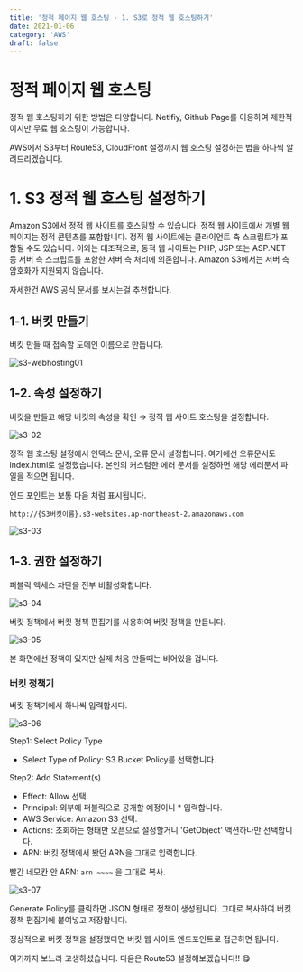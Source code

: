 ```yaml
---
title: '정적 페이지 웹 호스팅 - 1. S3로 정적 웹 호스팅하기'
date: 2021-01-06
category: 'AWS'
draft: false
---
```


# 정적 페이지 웹 호스팅
정적 웹 호스팅하기 위한 방법은 다양합니다. Netlfiy, Github Page를 이용하여 제한적이지만 무료 웹 호스팅이 가능합니다. 

AWS에서 S3부터 Route53, CloudFront 설정까지 웹 호스팅 설정하는 법을 하나씩 알려드리겠습니다.

# 1. S3 정적 웹 호스팅 설정하기
Amazon S3에서 정적 웹 사이트를 호스팅할 수 있습니다. 정적 웹 사이트에서 개별 웹 페이지는 정적 콘텐츠를 포함합니다. 정적 웹 사이트에는 클라이언트 측 스크립트가 포함될 수도 있습니다. 이와는 대조적으로, 동적 웹 사이트는 PHP, JSP 또는 ASP.NET 등 서버 측 스크립트를 포함한 서버 측 처리에 의존합니다. Amazon S3에서는 서버 측 암호화가 지원되지 않습니다.

자세한건 AWS 공식 문서를 보시는걸 추천합니다.
## 1-1. 버킷 만들기

버킷 만들 때 접속할 도메인 이름으로 만듭니다.

![s3-webhosting01](https://user-images.githubusercontent.com/49144662/103780307-2ad79080-5078-11eb-9c4b-a3f581bca0eb.png)

## 1-2. 속성 설정하기

버킷을 만들고 해당 버킷의 속성을 확인 → 정적 웹 사이트 호스팅을 설정합니다.

![s3-02](https://user-images.githubusercontent.com/49144662/103780324-2d39ea80-5078-11eb-97cd-6fb8de0a4612.png)

정적 웹 호스팅 설정에서 인덱스 문서, 오류 문서 설정합니다. 여기에선 오류문서도 index.html로 설정했습니다. 본인의 커스텀한 에러 문서를 설정하면 해당 에러문서 파일을 적으면 됩니다.

엔드 포인트는 보통 다음 처럼 표시됩니다.

```
http://{S3버킷이름}.s3-websites.ap-northeast-2.amazonaws.com
```

![s3-03](https://user-images.githubusercontent.com/49144662/103780328-2e6b1780-5078-11eb-9d5c-4e7097743c16.png)

## 1-3. 권한 설정하기

퍼블릭 엑세스 차단을 전부 비활성화합니다.

![s3-04](https://user-images.githubusercontent.com/49144662/103780329-2f03ae00-5078-11eb-8437-8ecdd0eee8aa.png)

버킷 정책에서 버킷 정책 편집기를 사용하여 버킷 정책을 만듭니다.

![s3-05](https://user-images.githubusercontent.com/49144662/103780333-2f9c4480-5078-11eb-8795-cf20f498c663.png)

본 화면에선 정책이 있지만 실제 처음 만들때는 비어있을 겁니다.

### 버킷 정책기

버킷 정책기에서 하나씩 입력합시다.

![s3-06](https://user-images.githubusercontent.com/49144662/103780334-3034db00-5078-11eb-8ef4-49bf406dec62.png)

Step1: Select Policy Type

- Select Type of Policy: S3 Bucket Policy를 선택합니다.

Step2: Add Statement(s)

- Effect: Allow 선택.
- Principal: 외부에 퍼블릭으로 공개할 예정이니 * 입력합니다.
- AWS Service: Amazon S3 선택.
- Actions: 조회하는 형태만 오픈으로 설정할거니 'GetObject' 액션하나만 선택합니다.
- ARN: 버킷 정책에서 봤던 ARN을 그대로 입력합니다.

빨간 네모칸 안 ARN: `arn ~~~~` 을 그대로 복사.

![s3-07](https://user-images.githubusercontent.com/49144662/103780337-30cd7180-5078-11eb-97bc-dca84be94f4d.png)

Generate Policy를 클릭하면 JSON 형태로 정책이 생성됩니다. 그대로 복사하여 버킷 정책 편집기에 붙여넣고 저장합니다.

정상적으로 버킷 정책을 설정했다면 버킷 웹 사이트 엔드포인트로 접근하면 됩니다.


여기까지 보느라 고생하셨습니다. 다음은 Route53 설정해보겠습니다!! :yum: